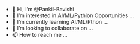 - 👋 Hi, I’m @Pankil-Bavishi
- 👀 I’m interested in AI/ML/Pythion Opportunities ...
- 🌱 I’m currently learning AI/ML/Pthon ...
- 💞️ I’m looking to collaborate on ...
- 📫 How to reach me ...

<!---
Pankil-Bavishi/Pankil-Bavishi is a ✨ special ✨ repository because its `README.md` (this file) appears on your GitHub profile.
You can click the Preview link to take a look at your changes.
--->
